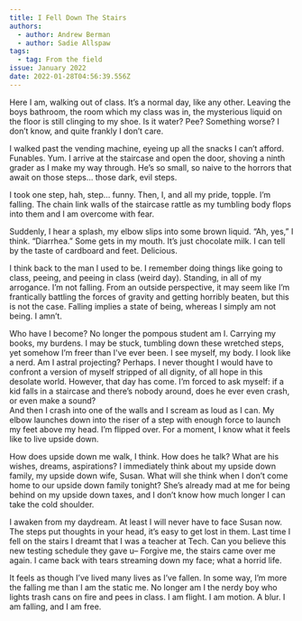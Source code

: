 ```yaml
---
title: I Fell Down The Stairs
authors:
  - author: Andrew Berman
  - author: Sadie Allspaw
tags:
  - tag: From the field
issue: January 2022
date: 2022-01-28T04:56:39.556Z
---
```

Here I am, walking out of class. It’s a normal day, like any other. Leaving the boys bathroom, the room which my class was in, the mysterious liquid on the floor is still clinging to my shoe. Is it water? Pee? Something worse? I don’t know, and quite frankly I don’t care.

I walked past the vending machine, eyeing up all the snacks I can’t afford. Funables. Yum. I arrive at the staircase and open the door, shoving a ninth grader as I make my way through. He’s so small, so naive to the horrors that await on those steps… those dark, evil steps.

I took one step, hah, step… funny. Then, I, and all my pride, topple. I’m falling. The chain link walls of the staircase rattle as my tumbling body flops into them and I am overcome with fear.

Suddenly, I hear a splash, my elbow slips into some brown liquid. “Ah, yes,” I think. “Diarrhea.” Some gets in my mouth. It’s just chocolate milk. I can tell by the taste of cardboard and feet. Delicious. 

I think back to the man I used to be. I remember doing things like going to class, peeing, and peeing in class (weird day). Standing, in all of my arrogance. I’m not falling. From an outside perspective, it may seem like I’m frantically battling the forces of gravity and getting horribly beaten, but this is not the case. Falling implies a state of being, whereas I simply am not being. I amn’t. 

Who have I become? No longer the pompous student am I. Carrying my books, my burdens. I may be stuck, tumbling down these wretched steps, yet somehow I’m freer than I've ever been. I see myself, my body. I look like a nerd. Am I astral projecting? Perhaps. I never thought I would have to confront a version of myself stripped of all dignity, of all hope in this desolate world. However, that day has come. I’m forced to ask myself: if a kid falls in a staircase and there’s nobody around, does he ever even crash, or even make a sound?\
And then I crash into one of the walls and I scream as loud as I can. My elbow launches down into the riser of a step with enough force to launch my feet above my head. I’m flipped over. For a moment, I know what it feels like to live upside down. 

How does upside down me walk, I think. How does he talk? What are his wishes, dreams, aspirations? I immediately think about my upside down family, my upside down wife, Susan. What will she think when I don’t come home to our upside down family tonight? She’s already mad at me for being behind on my upside down taxes, and I don’t know how much longer I can take the cold shoulder. 

I awaken from my daydream. At least I will never have to face Susan now. The steps put thoughts in your head, it’s easy to get lost in them. Last time I fell on the stairs I dreamt that I was a teacher at Tech. Can you believe this new testing schedule they gave u– Forgive me, the stairs came over me again. I came back with tears streaming down my face; what a horrid life. 

It feels as though I’ve lived many lives as I’ve fallen. In some way, I’m more the falling me than I am the static me. No longer am I the nerdy boy who lights trash cans on fire and pees in class. I am flight. I am motion. A blur. I am falling, and I am free.